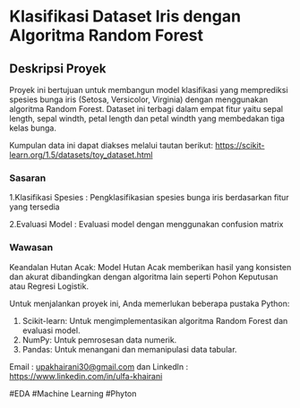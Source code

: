 <h1>Klasifikasi Dataset Iris dengan Algoritma Random Forest</h1>

<h2>Deskripsi Proyek</h2>

Proyek ini bertujuan untuk membangun model klasifikasi yang memprediksi spesies 
bunga iris (Setosa, Versicolor, Virginia) dengan menggunakan algoritma Random Forest. 
Dataset ini terbagi dalam empat fitur yaitu sepal length, sepal windth, petal length 
dan petal windth yang membedakan tiga kelas bunga. 

Kumpulan data ini dapat diakses melalui tautan berikut: https://scikit-learn.org/1.5/datasets/toy_dataset.html

<h3>Sasaran</h3>
1.Klasifikasi Spesies : Pengklasifikasian spesies bunga iris berdasarkan fitur yang tersedia 

2.Evaluasi Model : Evaluasi model dengan menggunakan confusion matrix

<h3>Wawasan</h3>

Keandalan Hutan Acak: Model Hutan Acak memberikan hasil yang konsisten dan akurat 
dibandingkan dengan algoritma lain seperti Pohon Keputusan atau Regresi Logistik.

Untuk menjalankan proyek ini, Anda memerlukan beberapa pustaka Python:
1. Scikit-learn: Untuk mengimplementasikan algoritma Random Forest dan evaluasi model.
2. NumPy: Untuk pemrosesan data numerik.
3. Pandas: Untuk menangani dan memanipulasi data tabular.



Email    : upakhairani30@gmail.com dan
Linkedln : https://www.linkedin.com/in/ulfa-khairani

#EDA #Machine Learning #Phyton


